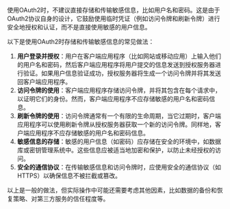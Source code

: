 使用OAuth2时，不建议直接存储和传输敏感信息，比如用户名和密码。这是由于OAuth2协议自身的设计，它鼓励使用临时凭证（例如访问令牌和刷新令牌）进行安全地授权和认证，而不是直接使用敏感的用户信息。

以下是使用OAuth2时存储和传输敏感信息的常见做法：

1. **用户登录并授权**：用户在客户端应用程序（比如网站或移动应用）上输入他们的用户名和密码，然后客户端应用程序将用户提交的信息发送到授权服务器进行验证。如果用户信息验证成功，授权服务器将生成一个访问令牌并将其发送回客户端应用程序。
2. **访问令牌的使用**：客户端应用程序存储访问令牌，并将其包含在每个请求中，以证明它们的身份。然而，客户端应用程序不应存储敏感的用户名和密码信息。
3. **刷新令牌的使用**：访问令牌通常有一个有限的生命周期，当它过期时，客户端应用程序可以使用刷新令牌从授权服务器获取一个新的访问令牌。同样地，客户端应用程序不应存储敏感的用户名和密码信息。
4. **敏感信息的存储**：敏感的用户信息（如密码）应存储在安全的环境中，如数据库或密钥管理系统中。这些信息应被适当地加密和保护，以防止未经授权的访问。
5. **安全的通信协议**：在传输敏感信息和访问令牌时，应使用安全的通信协议（如HTTPS）以确保信息不被拦截或篡改。

以上是一般的做法，但实际操作中可能还需要考虑其他因素，比如数据的备份和恢复策略、对第三方服务的信任程度等。


